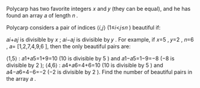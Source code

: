 Polycarp has two favorite integers 𝑥
 and 𝑦
 (they can be equal), and he has found an array 𝑎
 of length 𝑛
.

Polycarp considers a pair of indices ⟨𝑖,𝑗⟩
 (1≤𝑖<𝑗≤𝑛
) beautiful if:

𝑎𝑖+𝑎𝑗
 is divisible by 𝑥
;
𝑎𝑖−𝑎𝑗
 is divisible by 𝑦
.
For example, if 𝑥=5
, 𝑦=2
, 𝑛=6
, 𝑎=
[1,2,7,4,9,6
], then the only beautiful pairs are:

⟨1,5⟩
: 𝑎1+𝑎5=1+9=10
 (10
 is divisible by 5
) and 𝑎1−𝑎5=1−9=−8
 (−8
 is divisible by 2
);
⟨4,6⟩
: 𝑎4+𝑎6=4+6=10
 (10
 is divisible by 5
) and 𝑎4−𝑎6=4−6=−2
 (−2
 is divisible by 2
).
Find the number of beautiful pairs in the array 𝑎
.